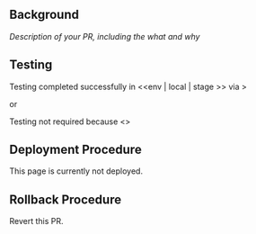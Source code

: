 ## Background

_Description of your PR, including the what and why_

## Testing

Testing completed successfully in <<env | local | stage >> via <how did you test>>

or

Testing not required because <<verbose why>>

## Deployment Procedure
This page is currently not deployed.

## Rollback Procedure
Revert this PR.
